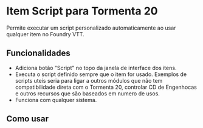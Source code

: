 # Item Script para Tormenta 20

Permite executar um script personalizado automaticamente ao usar qualquer item no Foundry VTT.

## Funcionalidades

- Adiciona botão "Script" no topo da janela de interface dos itens.
- Executa o script definido sempre que o item for usado. Exemplos de scripts uteis seria para ligar a outros módulos que não tem compatibilidade direta com o Tormenta 20, controlar CD de Engenhocas e outros recursos que são baseados em numero de usos.
- Funciona com qualquer sistema.

## Como usar

